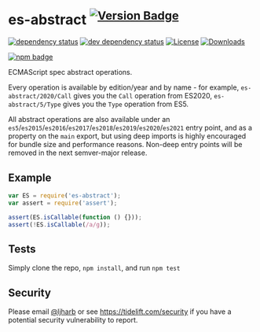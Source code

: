 # es-abstract <sup>[![Version Badge][npm-version-svg]][package-url]</sup>

[![dependency status][deps-svg]][deps-url]
[![dev dependency status][dev-deps-svg]][dev-deps-url]
[![License][license-image]][license-url]
[![Downloads][downloads-image]][downloads-url]

[![npm badge][npm-badge-png]][package-url]

ECMAScript spec abstract operations.

Every operation is available by edition/year and by name - for example, `es-abstract/2020/Call` gives you the `Call`
operation from ES2020, `es-abstract/5/Type` gives you the `Type` operation from ES5.

All abstract operations are also available under an `es5`/`es2015`/`es2016`/`es2017`/`es2018`/`es2019`/`es2020`/`es2021`
entry point, and as a property on the `main` export, but using deep imports is highly encouraged for bundle size and
performance reasons. Non-deep entry points will be removed in the next semver-major release.

## Example

```js
var ES = require('es-abstract');
var assert = require('assert');

assert(ES.isCallable(function () {}));
assert(!ES.isCallable(/a/g));
```

## Tests

Simply clone the repo, `npm install`, and run `npm test`

## Security

Please email [@ljharb](https://github.com/ljharb) or see https://tidelift.com/security if you have a potential security
vulnerability to report.

[package-url]: https://npmjs.org/package/es-abstract

[npm-version-svg]: https://versionbadg.es/ljharb/es-abstract.svg

[deps-svg]: https://david-dm.org/ljharb/es-abstract.svg

[deps-url]: https://david-dm.org/ljharb/es-abstract

[dev-deps-svg]: https://david-dm.org/ljharb/es-abstract/dev-status.svg

[dev-deps-url]: https://david-dm.org/ljharb/es-abstract#info=devDependencies

[npm-badge-png]: https://nodei.co/npm/es-abstract.png?downloads=true&stars=true

[license-image]: https://img.shields.io/npm/l/es-abstract.svg

[license-url]: LICENSE

[downloads-image]: https://img.shields.io/npm/dm/es-abstract.svg

[downloads-url]: https://npm-stat.com/charts.html?package=es-abstract
